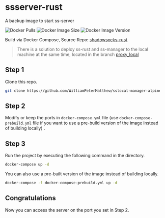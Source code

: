 # ssserver-rust
A backup image to start ss-server

![Docker Pulls](https://img.shields.io/docker/pulls/petermatthew/ssserver-rust)
![Docker Image Size](https://img.shields.io/docker/image-size/petermatthew/ssserver-rust)
![Docker Image Version](https://img.shields.io/docker/v/petermatthew/ssserver-rust)

Build via Docker Compose, Source Repo: [shadowsocks-rust](https://github.com/shadowsocks/shadowsocks-rust/).

> There is a solution to deploy ss-rust and ss-manager to the local machine at the same time, located in the branch [proxy_local](https://github.com/WilliamPeterMatthew/sslocal-manager-alpine/tree/proxy_local)

## Step 1
Clone this repo.
```bash
git clone https://github.com/WilliamPeterMatthew/sslocal-manager-alpine.git -b ssserver-rust
```

## Step 2
Modify or keep the ports in `docker-compose.yml` file (use `docker-compose-prebuild.yml` file if you want to use a pre-build version of the image instead of building locally) .

## Step 3
Run the project by executing the following command in the directory.
```bash
docker-compose up -d
```

You can also use a pre-built version of the image instead of building locally.
```bash
docker-compose -f docker-compose-prebuild.yml up -d
```

## Congratulations
Now you can access the server on the port you set in Step 2.
